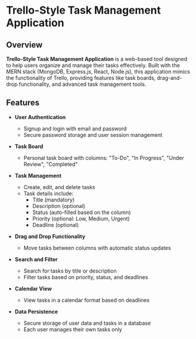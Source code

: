 # Trello-Style Task Management Application

## Overview

**Trello-Style Task Management Application** is a web-based tool designed to help users organize and manage their tasks effectively. Built with the MERN stack (MongoDB, Express.js, React, Node.js), this application mimics the functionality of Trello, providing features like task boards, drag-and-drop functionality, and advanced task management tools.

## Features

- **User Authentication**
  - Signup and login with email and password
  - Secure password storage and user session management

- **Task Board**
  - Personal task board with columns: "To-Do", "In Progress", "Under Review", "Completed"

- **Task Management**
  - Create, edit, and delete tasks
  - Task details include:
    - Title (mandatory)
    - Description (optional)
    - Status (auto-filled based on the column)
    - Priority (optional: Low, Medium, Urgent)
    - Deadline (optional)

- **Drag and Drop Functionality**
  - Move tasks between columns with automatic status updates

- **Search and Filter**
  - Search for tasks by title or description
  - Filter tasks based on priority, status, and deadlines

- **Calendar View**
  - View tasks in a calendar format based on deadlines

- **Data Persistence**
  - Secure storage of user data and tasks in a database
  - Each user manages their own tasks only
